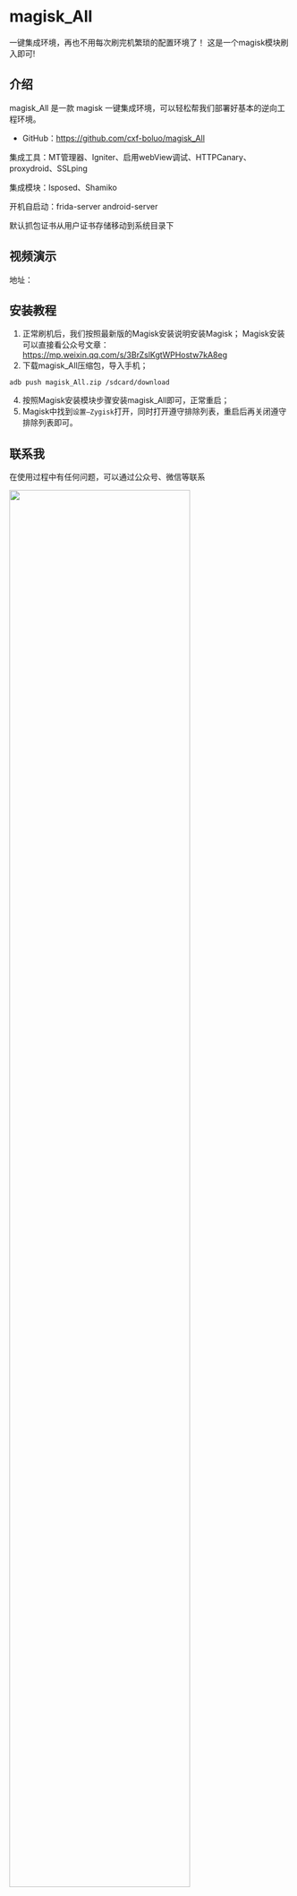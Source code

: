 # magisk_All
一键集成环境，再也不用每次刷完机繁琐的配置环境了！
这是一个magisk模块刷入即可!

## 介绍

magisk_All 是一款 magisk 一键集成环境，可以轻松帮我们部署好基本的逆向工程环境。

- GitHub：https://github.com/cxf-boluo/magisk_All

 集成工具：MT管理器、Igniter、启用webView调试、HTTPCanary、proxydroid、SSLping
 
 集成模块：lsposed、Shamiko
 
 开机自启动：frida-server  android-server
 
 默认抓包证书从用户证书存储移动到系统目录下

## 视频演示
地址：


## 安装教程

1. 正常刷机后，我们按照最新版的Magisk安装说明安装Magisk；
Magisk安装可以直接看公众号文章：https://mp.weixin.qq.com/s/3BrZslKgtWPHostw7kA8eg
3. 下载magisk_All压缩包，导入手机；
```
adb push magisk_All.zip /sdcard/download
```
4. 按照Magisk安装模块步骤安装magisk_All即可，正常重启；
5. Magisk中找到`设置—Zygisk`打开，同时打开遵守排除列表，重启后再关闭遵守排除列表即可。


## 联系我

在使用过程中有任何问题，可以通过公众号、微信等联系




<img src="https://user-images.githubusercontent.com/86091961/177456748-24add050-1774-4e49-8cdf-e20fe81fe6f9.png" width=80%   />


## Licenses
本工具禁止进行未授权商业用途，禁止二次开发后进行未授权商业用途。

本工具仅面向合法授权的企业安全建设行为，在使用本工具进行检测时，您应确保该行为符合当地的法律法规，并且已经取得了足够的授权。

如您在使用本工具的过程中存在任何非法行为，您需自行承担相应后果，我们将不承担任何法律及连带责任。

在使用本工具前，请您务必审慎阅读、充分理解各条款内容，限制、免责条款或者其他涉及您重大权益的条款可能会以加粗、加下划线等形式提示您重点注意。

除非您已充分阅读、完全理解并接受本协议所有条款，否则，请您不要使用本工具。您的使用行为或者您以其他任何明示或者默示方式表示接受本协议的，即视为您已阅读并同意本协议的约束。


